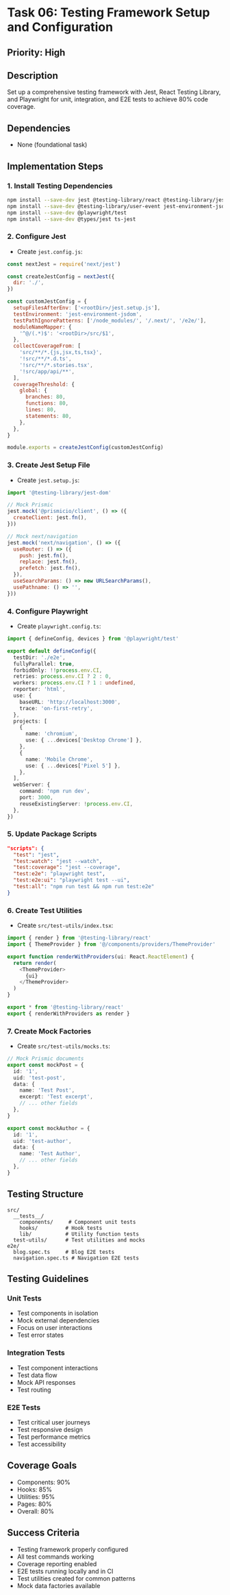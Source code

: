 # Task 06: Testing Framework Setup and Configuration

## Priority: High

## Description

Set up a comprehensive testing framework with Jest, React Testing Library, and Playwright for unit, integration, and E2E tests to achieve 80% code coverage.

## Dependencies

- None (foundational task)

## Implementation Steps

### 1. **Install Testing Dependencies**

```bash
npm install --save-dev jest @testing-library/react @testing-library/jest-dom
npm install --save-dev @testing-library/user-event jest-environment-jsdom
npm install --save-dev @playwright/test
npm install --save-dev @types/jest ts-jest
```

### 2. **Configure Jest**

- Create `jest.config.js`:

```javascript
const nextJest = require('next/jest')

const createJestConfig = nextJest({
  dir: './',
})

const customJestConfig = {
  setupFilesAfterEnv: ['<rootDir>/jest.setup.js'],
  testEnvironment: 'jest-environment-jsdom',
  testPathIgnorePatterns: ['/node_modules/', '/.next/', '/e2e/'],
  moduleNameMapper: {
    '^@/(.*)$': '<rootDir>/src/$1',
  },
  collectCoverageFrom: [
    'src/**/*.{js,jsx,ts,tsx}',
    '!src/**/*.d.ts',
    '!src/**/*.stories.tsx',
    '!src/app/api/**',
  ],
  coverageThreshold: {
    global: {
      branches: 80,
      functions: 80,
      lines: 80,
      statements: 80,
    },
  },
}

module.exports = createJestConfig(customJestConfig)
```

### 3. **Create Jest Setup File**

- Create `jest.setup.js`:

```javascript
import '@testing-library/jest-dom'

// Mock Prismic
jest.mock('@prismicio/client', () => ({
  createClient: jest.fn(),
}))

// Mock next/navigation
jest.mock('next/navigation', () => ({
  useRouter: () => ({
    push: jest.fn(),
    replace: jest.fn(),
    prefetch: jest.fn(),
  }),
  useSearchParams: () => new URLSearchParams(),
  usePathname: () => '',
}))
```

### 4. **Configure Playwright**

- Create `playwright.config.ts`:

```typescript
import { defineConfig, devices } from '@playwright/test'

export default defineConfig({
  testDir: './e2e',
  fullyParallel: true,
  forbidOnly: !!process.env.CI,
  retries: process.env.CI ? 2 : 0,
  workers: process.env.CI ? 1 : undefined,
  reporter: 'html',
  use: {
    baseURL: 'http://localhost:3000',
    trace: 'on-first-retry',
  },
  projects: [
    {
      name: 'chromium',
      use: { ...devices['Desktop Chrome'] },
    },
    {
      name: 'Mobile Chrome',
      use: { ...devices['Pixel 5'] },
    },
  ],
  webServer: {
    command: 'npm run dev',
    port: 3000,
    reuseExistingServer: !process.env.CI,
  },
})
```

### 5. **Update Package Scripts**

```json
"scripts": {
  "test": "jest",
  "test:watch": "jest --watch",
  "test:coverage": "jest --coverage",
  "test:e2e": "playwright test",
  "test:e2e:ui": "playwright test --ui",
  "test:all": "npm run test && npm run test:e2e"
}
```

### 6. **Create Test Utilities**

- Create `src/test-utils/index.tsx`:

```typescript
import { render } from '@testing-library/react'
import { ThemeProvider } from '@/components/providers/ThemeProvider'

export function renderWithProviders(ui: React.ReactElement) {
  return render(
    <ThemeProvider>
      {ui}
    </ThemeProvider>
  )
}

export * from '@testing-library/react'
export { renderWithProviders as render }
```

### 7. **Create Mock Factories**

- Create `src/test-utils/mocks.ts`:

```typescript
// Mock Prismic documents
export const mockPost = {
  id: '1',
  uid: 'test-post',
  data: {
    name: 'Test Post',
    excerpt: 'Test excerpt',
    // ... other fields
  },
}

export const mockAuthor = {
  id: '1',
  uid: 'test-author',
  data: {
    name: 'Test Author',
    // ... other fields
  },
}
```

## Testing Structure

```
src/
  __tests__/
    components/     # Component unit tests
    hooks/         # Hook tests
    lib/           # Utility function tests
  test-utils/      # Test utilities and mocks
e2e/
  blog.spec.ts     # Blog E2E tests
  navigation.spec.ts # Navigation E2E tests
```

## Testing Guidelines

### Unit Tests

- Test components in isolation
- Mock external dependencies
- Focus on user interactions
- Test error states

### Integration Tests

- Test component interactions
- Test data flow
- Mock API responses
- Test routing

### E2E Tests

- Test critical user journeys
- Test responsive design
- Test performance metrics
- Test accessibility

## Coverage Goals

- Components: 90%
- Hooks: 85%
- Utilities: 95%
- Pages: 80%
- Overall: 80%

## Success Criteria

- Testing framework properly configured
- All test commands working
- Coverage reporting enabled
- E2E tests running locally and in CI
- Test utilities created for common patterns
- Mock data factories available
